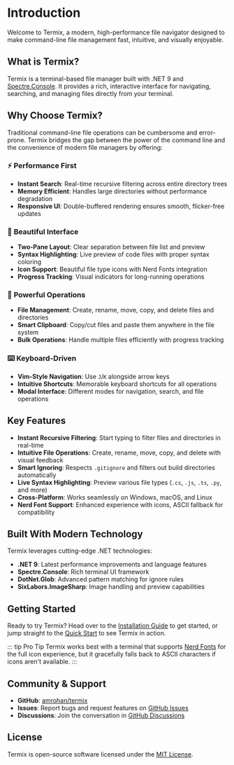 # Introduction

Welcome to Termix, a modern, high-performance file navigator designed to make command-line file management fast, intuitive, and visually enjoyable.

<VideoPlayer src="/videos/termix.mp4" />

## What is Termix?

Termix is a terminal-based file manager built with .NET 9 and [Spectre.Console](https://spectreconsole.net/). It provides a rich, interactive interface for navigating, searching, and managing files directly from your terminal.

## Why Choose Termix?

Traditional command-line file operations can be cumbersome and error-prone. Termix bridges the gap between the power of the command line and the convenience of modern file managers by offering:

### ⚡️ **Performance First**

- **Instant Search**: Real-time recursive filtering across entire directory trees
- **Memory Efficient**: Handles large directories without performance degradation
- **Responsive UI**: Double-buffered rendering ensures smooth, flicker-free updates

### 🎨 **Beautiful Interface**

- **Two-Pane Layout**: Clear separation between file list and preview
- **Syntax Highlighting**: Live preview of code files with proper syntax coloring
- **Icon Support**: Beautiful file type icons with Nerd Fonts integration
- **Progress Tracking**: Visual indicators for long-running operations

### 🔧 **Powerful Operations**

- **File Management**: Create, rename, move, copy, and delete files and directories
- **Smart Clipboard**: Copy/cut files and paste them anywhere in the file system
- **Bulk Operations**: Handle multiple files efficiently with progress tracking

### ⌨️ **Keyboard-Driven**

- **Vim-Style Navigation**: Use `J`/`K` alongside arrow keys
- **Intuitive Shortcuts**: Memorable keyboard shortcuts for all operations
- **Modal Interface**: Different modes for navigation, search, and file operations

## Key Features

- **Instant Recursive Filtering**: Start typing to filter files and directories in real-time
- **Intuitive File Operations**: Create, rename, move, copy, and delete with visual feedback
- **Smart Ignoring**: Respects `.gitignore` and filters out build directories automatically
- **Live Syntax Highlighting**: Preview various file types (`.cs`, `.js`, `.ts`, `.py`, and more)
- **Cross-Platform**: Works seamlessly on Windows, macOS, and Linux
- **Nerd Font Support**: Enhanced experience with icons, ASCII fallback for compatibility

## Built With Modern Technology

Termix leverages cutting-edge .NET technologies:

- **.NET 9**: Latest performance improvements and language features
- **Spectre.Console**: Rich terminal UI framework
- **DotNet.Glob**: Advanced pattern matching for ignore rules
- **SixLabors.ImageSharp**: Image handling and preview capabilities

## Getting Started

Ready to try Termix? Head over to the [Installation Guide](./installation.md) to get started, or jump straight to the [Quick Start](./quick-start.md) to see Termix in action.

::: tip Pro Tip
Termix works best with a terminal that supports [Nerd Fonts](https://www.nerdfonts.com/) for the full icon experience, but it gracefully falls back to ASCII characters if icons aren't available.
:::

## Community & Support

- **GitHub**: [amrohan/termix](https://github.com/amrohan/termix)
- **Issues**: Report bugs and request features on [GitHub Issues](https://github.com/amrohan/termix/issues)
- **Discussions**: Join the conversation in [GitHub Discussions](https://github.com/amrohan/termix/discussions)

## License

Termix is open-source software licensed under the [MIT License](https://github.com/amrohan/termix/blob/main/LICENSE.txt).
